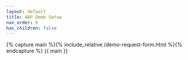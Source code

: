 ```yaml
---
layout: default
title: AAP Demo Setup
nav_order: 6
has_children: false
---
```


{% capture main %}{% include_relative /demo-request-form.html %}{% endcapture %}
{{ main }}
